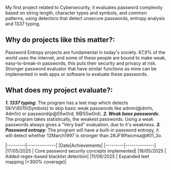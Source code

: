 My first project related to Cybersecurity, it evaluates password complexity based on string length, character types and symbols, and common patterns, using detectors that detect unsecure passwords, entropy analysis and 1337 typing.

##
## Why do projects like this matter?:

Password Entropy projects are fundamental in today's society. 67,9% of the world uses the internet, and some of these people are bound to make weak, easy-to-break-in passwords, this puts their security and privacy at risk. Stronger password evaluator that have similar functions as mine can be implemented in web apps or software to evaluate these passwords.

##
## What does my project evaluate?:

***1. 1337 typing***: The program has a leet map which detects 5¥/V\ß015(Symbols) to skip basic weak passwords like admin(@dm!n, 4dm1n) or password(p@55w0rd, 9@55w0rd).
***2. Weak base passwords***: The program takes statistically, the weakest passwords. Using a weak passwords always gives a "Very bad" evaluation, due to it's weakness.
***3. Password entropy***: The program will have a built-in password entropy, it will detect whether 12March1997 is stronger than 2#JFWfwcmsa@#01_3o.

|---------|--------------|
|Date|Achievements|
|---------|--------------|
|17/05/2025	| Core password security concepts implemented|
|18/05/2025	| Added regex-based blacklist detection|
|11/06/2025	| Expanded leet mapping (+300% coverage)|


  
  
  
